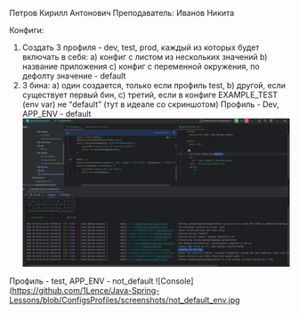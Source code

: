 Петров Кирилл Антонович
Преподаватель: Иванов Никита

Конфиги:

1) Создать 3 профиля - dev, test, prod, каждый из которых будет включать в себя:
   a) конфиг с листом из нескольких значений
   b) название приложения
   c) конфиг с переменной окружения, по дефолту значение - default
2) 3 бина:
   a) один создается, только если профиль test,
   b) другой, если существует первый бин,
   c) третий, если в конфиге EXAMPLE_TEST (env var) не “default” (тут в идеале со скриншотом)
Профиль - Dev, APP_ENV - default
![Console](https://github.com/1Lence/Java-Spring-Lessons/blob/ConfigsProfiles/screenshots/default_env.jpg)

Профиль - test, APP_ENV - not_default
![Console](https://github.com/1Lence/Java-Spring-Lessons/blob/ConfigsProfiles/screenshots/not_default_env.jpg
